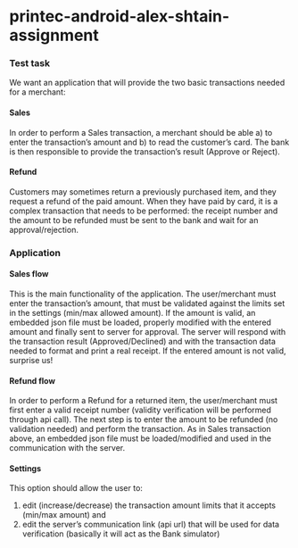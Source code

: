# printec-android-alex-shtain-assignment
<h3>Test task</h3>

We want an application that will provide the two basic transactions needed for a merchant:

<h4>Sales</h4>
In order to perform a Sales transaction, a merchant should be able a) to enter the transaction’s amount and b) to read the customer’s card.
The bank is then responsible to provide the transaction’s result (Approve or Reject).

<h4>Refund</h4>
Customers may sometimes return a previously purchased item, and they request a refund of the paid amount.
When they have paid by card, it is a complex transaction that needs to be performed: the receipt number and the amount
to be refunded must be sent to the bank and wait for an approval/rejection.

<h3>Application</h3>

<h4>Sales flow</h4>

This is the main functionality of the application. The user/merchant must enter the transaction’s amount, that
must be validated against the limits set in the settings (min/max allowed amount). If the amount is valid, an
embedded json file must be loaded, properly modified with the entered amount and finally sent
to server for approval. The server will respond with the transaction result (Approved/Declined) and with the
transaction data needed to format and print a real receipt. If the entered amount is not valid, surprise us!

<h4>Refund flow</h4>

In order to perform a Refund for a returned item, the user/merchant must first enter a valid receipt number
(validity verification will be performed through api call). The next step is to enter the amount to be refunded
(no validation needed) and perform the transaction. As in Sales transaction above, an embedded json file must
be loaded/modified and used in the communication with the server.

<h4>Settings</h4>

This option should allow the user to:
1) edit (increase/decrease) the transaction amount limits that it accepts (min/max amount) and
2) edit the server’s communication link (api url) that will be used for data verification (basically it will act as the Bank simulator)
